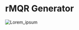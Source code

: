 # rMQR Generator

![Lorem_ipsum](https://user-images.githubusercontent.com/14174940/171996095-4707be09-506e-4ef2-ab90-9942d6efc2ed.png)
